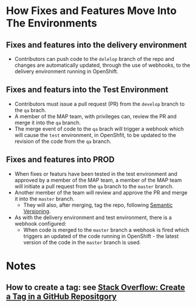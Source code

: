 # How Fixes and Features Move Into The Environments

## Fixes and features into the delivery environment
* Contributors can push code to the `delelop` branch of the repo and changes are automatically updated, through the use of webhooks, to the delivery environment running in OpenShift.

## Fixes and featurs into the Test Environment
* Contributors must issue a pull request (PR) from the `develop` branch to the `qa` brach.
* A member of the MAP team, with privileges can, review the PR and merge it into the `qa` branch.
* The merge event of code to the `qa` brach will trigger a webhook which will cause the `test` environment, in OpenShfit, to be updated to the revision of the code from the `qa` branch.

## Fixes and features into PROD
* When fixes or featurs have been tested in the test environment and approved by a member of the MAP team, a member of the MAP team will initiate a pull request from the `qa` branch to the `master` branch.  
* Another member of the team will review and approve the PR and merge it into the `master` branch.
    * They will also, after merging, tag the repo, following [Semantic Versioning](https://semver.org/).
* As with the delivery environment and test environment, there is a webhook configured:
    * When code is merged to the `master` branch a webhook is fired which triggers an updated of the code running in OpenShift - the latest version of the code in the `master` branch is used.


# Notes
## How to create a tag: see [Stack Overflow: Create a Tag in a GitHub Repositgory](https://stackoverflow.com/questions/18216991/create-a-tag-in-a-github-repository)
